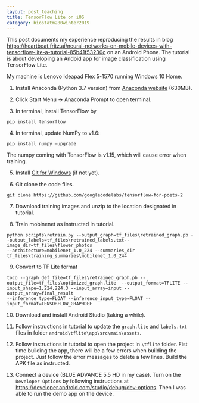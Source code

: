 ```yaml
---
layout: post_teaching
title: TensorFlow Lite on iOS
category: biostatm280winter2019
---
```


This post documents my experience reproducing the results in blog <https://heartbeat.fritz.ai/neural-networks-on-mobile-devices-with-tensorflow-lite-a-tutorial-85b41f53230c> on an Android Phone. The tutorial is about developing an Andoid app for image classification using TensorFlow Lite. 

My machine is Lenovo Ideapad Flex 5-1570 running Windows 10 Home. 

1. Install Anaconda (Python 3.7 version) from [Anaconda website](https://www.anaconda.com/distribution/#download-section) (630MB).

2. Click Start Menu -> Anaconda Prompt to open terminal.

3. In terminal, install TensorFlow by
```{bash}
pip install tensorflow
```

4. In terminal, update NumPy to v1.6:
```
pip install numpy —upgrade
```
The numpy coming with TensorFlow is v1.15, which will cause error when training.

5. Install [Git for Windows](https://git-scm.com/download/win) (if not yet).

6. Git clone the code files.
```{bash}
git clone https://github.com/googlecodelabs/tensorflow-for-poets-2
```

7. Download training images and unzip to the location designated in tutorial.

8. Train mobinenet as instructed in tutorial.
```{bash}
python scripts\retrain.py --output_graph=tf_files\retrained_graph.pb --output_labels=tf_files\retrained_labels.txt--image_dir=tf_files\flower_photos
--architecture=mobilenet_1.0_224 --summaries_dir tf_files\training_summaries\mobilenet_1.0_244
```

9. Convert to TF Lite format
```{bash}
toco --graph_def_file=tf_files\retrained_graph.pb --output_file=tf_files\optimized_graph.lite  --output_format=TFLITE --input_shape=1,224,224,3 --input_array=input --output_array=final_result
--inference_type=FLOAT --inference_input_type=FLOAT --input_format=TENSORFLOW_GRAPHDEF
```

10. Download and install Android Studio (taking a while).

11. Follow instructions in tutorial to update the `graph.lite` and `labels.txt` files in folder `android\tflite\app\src\main\assets`.

12. Follow instructions in tutorial to open the project in `\tflite` folder. Fist time building the app, there will be a few errors when building the project. Just follow the error messages to delete a few lines. Build the APK file as instructed.

12. Connect a device (BLUE ADVANCE 5.5 HD in my case). Turn on the `Developer Options` by following instructions at <https://developer.android.com/studio/debug/dev-options>. Then I was able to run the demo app on the device. 
